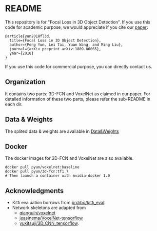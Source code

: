 # README
This repository is for "Focal Loss in 3D Object Detection".
If you use this code for academic purpose, we would appreciate if you cite our [paper](https://arxiv.org/abs/1809.06065):
```
@article{yun2018fl3d,
  title={Focal Loss in 3D Object Detection},
  author={Peng Yun, Lei Tai, Yuan Wang, and Ming Liu},
  journal={arXiv preprint arXiv:1809.06065},
  year={2018}
}
``` 
If you use this code for commercial purpose, you can directly contact us.

## Organization
It contains two parts: 3D-FCN and VoxelNet as claimed in our paper.
For detailed information of these two parts, please refer the sub-README in each dir.

## Data & Weights
The splited data & weights are available in [Data&Weights](https://hkustconnect-my.sharepoint.com/:f:/g/personal/pyun_connect_ust_hk/EvB4NEzNw7xGqSGVGoJyWIgBCiTNUhZYOC30stN0xpTnCg?e=1KaHDp)

## Docker
The docker images for 3D-FCN and VoxelNet are also available.
```
docker pull pyun/voxelnet:baseline
docker pull pyun/3d-fcn:tf1.7
# Then launch a container with nvidia-docker 1.0
```

## Acknowledgments
* Kitti evaluation borrows from [prclibo/kitti_eval](https://github.com/prclibo/kitti_eval).
* Network skeletons are adapted from
  * [qianguih/voxelnet](https://github.com/qianguih/voxelnet)
  * [jeasinema/VoxelNet-tensorflow](https://github.com/jeasinema/VoxelNet-tensorflow) 
  * [yukitsuji/3D_CNN_tensorflow](https://github.com/yukitsuji/3D_CNN_tensorflow).
